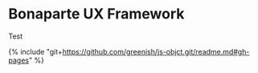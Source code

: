 # Bonaparte UX Framework

Test 

{% include "git+https://github.com/greenish/js-objct.git/readme.md#gh-pages" %}